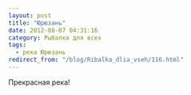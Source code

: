 ```yaml
---
layout: post
title: "Юрюзань"
date: 2012-08-07 04:31:16
category: Рыбалка для всех
tags:
  - река Юрюзань
redirect_from: "/blog/Ribalka_dlia_vseh/116.html"
---
```

Прекрасная река!

